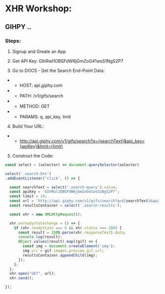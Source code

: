 # XHR Workshop:

## GIHPY ..

### Steps:
1. Signup and Greate an App

2. Get API Key: GIhRwl1OBSFdW6jGmZoG41wsS1NgS2P7

3. Go to DOCS - Get the Search End-Point Data:
- - HOST: api.giphy.com
- - PATH: /v1/gifs/search
- - METHOD: GET
- - PARAMS: q, api_key, limit

4. Build Your URL:
- - http://api.giphy.com/v1/gifs/search?q={searchText}&api_key={apiKey}&limit={limit}

5. Construct the Code:

``` javascript
const select = (selector) => document.querySelector(selector)

select('.search-btn')
.addEventListener("click", () => {

  const searchText = select('.search-query').value;
  const apiKey = 'GIhRwl1OBSFdW6jGmZoG41wsS1NgS2P7';
  const limit = 10;
  const url = `http://api.giphy.com/v1/gifs/search?q=${searchText}&api_key=${apiKey}&limit=${limit}`;
  const resultsContainer = select('.search-results');

  const xhr = new XMLHttpRequest();

  xhr.onreadystatechange = () => {
    if (xhr.readyState === 4 && xhr.status === 200) {
      const result = JSON.parse(xhr.responseText).data;
      console.log(result);
      Object.values(result).map((gif) => {
        const img = document.createElement('img');
        img.src = gif.images.preview_gif.url;
        resultsContainer.appendChild(img);
      });
    };
  };
  xhr.open("GET", url);
  xhr.send();

});
```
